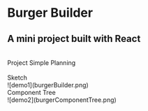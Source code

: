 # Burger Builder
## A mini project built with React
<br/>
Project Simple Planning
<br/>
<br/>
Sketch
<br/>
![demo1](burgerBuilder.png)
<br/>
Component Tree
<br/>
![demo2](burgerComponentTree.png)
